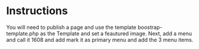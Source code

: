  # Instructions #
You will need to publish a page and use the template boostrap-template.php as the Template and set a feautured image.
Next, add a menu and call it 1608 and add mark it as primary menu and add the 3 menu items.
